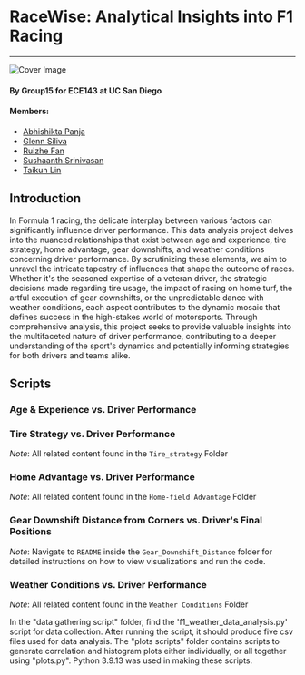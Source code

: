 # RaceWise: Analytical Insights into F1 Racing

---

![Cover Image](https://c4.wallpaperflare.com/wallpaper/659/965/95/red-bull-f1-hd-cars-wallpaper-preview.jpg)

#### By Group15 for ECE143 at UC San Diego

#### Members:

- [Abhishikta Panja](https://github.com/AbhishiktaP)
- [Glenn Siliva](https://github.com/g-sivila)
- [Ruizhe Fan](https://github.com/cssx1234)
- [Sushaanth Srinivasan](https://github.com/SushaanthSrinivasan)
- [Taikun Lin](https://github.com/Diosssltk)

## Introduction

In Formula 1 racing, the delicate interplay between various factors can significantly influence driver performance. This data analysis project delves into the nuanced relationships that exist between age and experience, tire strategy, home advantage, gear downshifts, and weather conditions concerning driver performance. By scrutinizing these elements, we aim to unravel the intricate tapestry of influences that shape the outcome of races. Whether it's the seasoned expertise of a veteran driver, the strategic decisions made regarding tire usage, the impact of racing on home turf, the artful execution of gear downshifts, or the unpredictable dance with weather conditions, each aspect contributes to the dynamic mosaic that defines success in the high-stakes world of motorsports. Through comprehensive analysis, this project seeks to provide valuable insights into the multifaceted nature of driver performance, contributing to a deeper understanding of the sport's dynamics and potentially informing strategies for both drivers and teams alike.

## Scripts

### Age & Experience vs. Driver Performance

### Tire Strategy vs. Driver Performance

_Note_: All related content found in the `Tire_strategy` Folder

### Home Advantage vs. Driver Performance

_Note_: All related content found in the `Home-field Advantage` Folder

### Gear Downshift Distance from Corners vs. Driver's Final Positions

_Note_: Navigate to `README` inside the `Gear_Downshift_Distance` folder for detailed instructions on how to view visualizations and run the code.

### Weather Conditions vs. Driver Performance

_Note_: All related content found in the `Weather Conditions` Folder

In the "data gathering script" folder, find the 'f1_weather_data_analysis.py' script for data collection. After running the script, it should produce five csv files used for data analysis. The "plots scripts" folder contains scripts to generate correlation and histogram plots either individually, or all together using "plots.py". Python 3.9.13 was used in making these scripts.
